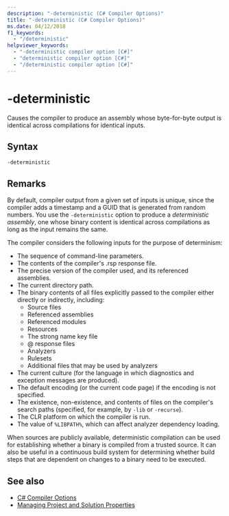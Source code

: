```yaml
---
description: "-deterministic (C# Compiler Options)"
title: "-deterministic (C# Compiler Options)"
ms.date: 04/12/2018
f1_keywords:
  - "/deterministic"
helpviewer_keywords:
  - "-deterministic compiler option [C#]"
  - "deterministic compiler option [C#]"
  - "/deterministic compiler option [C#]"
---
```

# -deterministic

Causes the compiler to produce an assembly whose byte-for-byte output is identical across compilations for identical inputs.

## Syntax

```console
-deterministic
```

## Remarks

By default, compiler output from a given set of inputs is unique, since the compiler adds a timestamp and a GUID that is generated from random numbers. You use the `-deterministic` option to produce a *deterministic assembly*, one whose binary content is identical across compilations as long as the input remains the same.

The compiler considers the following inputs for the purpose of determinism:

- The sequence of command-line parameters.
- The contents of the compiler's .rsp response file.
- The precise version of the compiler used, and its referenced assemblies.
- The current directory path.
- The binary contents of all files explicitly passed to the compiler either directly or indirectly, including:
  - Source files
  - Referenced assemblies
  - Referenced modules
  - Resources
  - The strong name key file
  - @ response files
  - Analyzers
  - Rulesets
  - Additional files that may be used by analyzers
- The current culture (for the language in which diagnostics and exception messages are produced).
- The default encoding (or the current code page) if the encoding is not specified.
- The existence, non-existence, and contents of files on the compiler's search paths (specified, for example, by `-lib` or `-recurse`).
- The CLR platform on which the compiler is run.
- The value of `%LIBPATH%`, which can affect analyzer dependency loading.

When sources are publicly available, deterministic compilation can be used for establishing whether a binary is compiled from a trusted source. It can also be useful in a continuous build system for determining whether build steps that are dependent on changes to a binary need to be executed.

## See also

- [C# Compiler Options](./index.md)
- [Managing Project and Solution Properties](/visualstudio/ide/managing-project-and-solution-properties)
